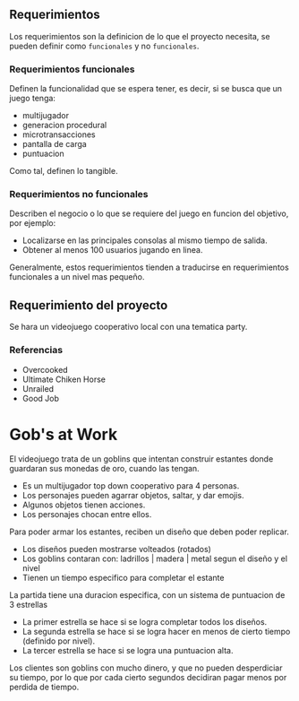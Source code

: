 ## Requerimientos
Los requerimientos son la definicion de lo que el proyecto necesita, se pueden definir como `funcionales` y no `funcionales`.

### Requerimientos funcionales
Definen la funcionalidad que se espera tener, es decir, si se busca que un juego tenga:
- multijugador
- generacion procedural
- microtransacciones
- pantalla de carga
- puntuacion

Como tal, definen lo tangible.

### Requerimientos no funcionales
Describen el negocio o lo que se requiere del juego en funcion del objetivo, por ejemplo:

- Localizarse en las principales consolas al mismo tiempo de salida.
- Obtener al menos 100 usuarios jugando en linea.

Generalmente, estos requerimientos tienden a traducirse en requerimientos funcionales a un nivel mas pequeño.

## Requerimiento del proyecto
Se hara un videojuego cooperativo local con una tematica party.

### Referencias
- Overcooked
- Ultimate Chiken Horse
- Unrailed
- Good Job

# Gob's at Work
El videojuego trata de un goblins que intentan construir estantes donde guardaran sus monedas de oro, cuando las tengan.

- Es un multijugador top down cooperativo para 4 personas.
- Los personajes pueden agarrar objetos, saltar, y dar emojis.
- Algunos objetos tienen acciones.
- Los personajes chocan entre ellos.

Para poder armar los estantes, reciben un diseño que deben poder replicar.

- Los diseños pueden mostrarse volteados (rotados)
- Los goblins contaran con: ladrillos | madera | metal segun el diseño y el nivel
- Tienen un tiempo especifico para completar el estante

La partida tiene una duracion especifica, con un sistema de puntuacion de 3 estrellas
- La primer estrella se hace si se logra completar todos los diseños.
- La segunda estrella se hace si se logra hacer en menos de cierto tiempo (definido por nivel).
- La tercer estrella se hace si se logra una puntuacion alta.

Los clientes son goblins con mucho dinero, y que no pueden desperdiciar su tiempo, por lo que por cada cierto segundos decidiran pagar menos por perdida de tiempo.
